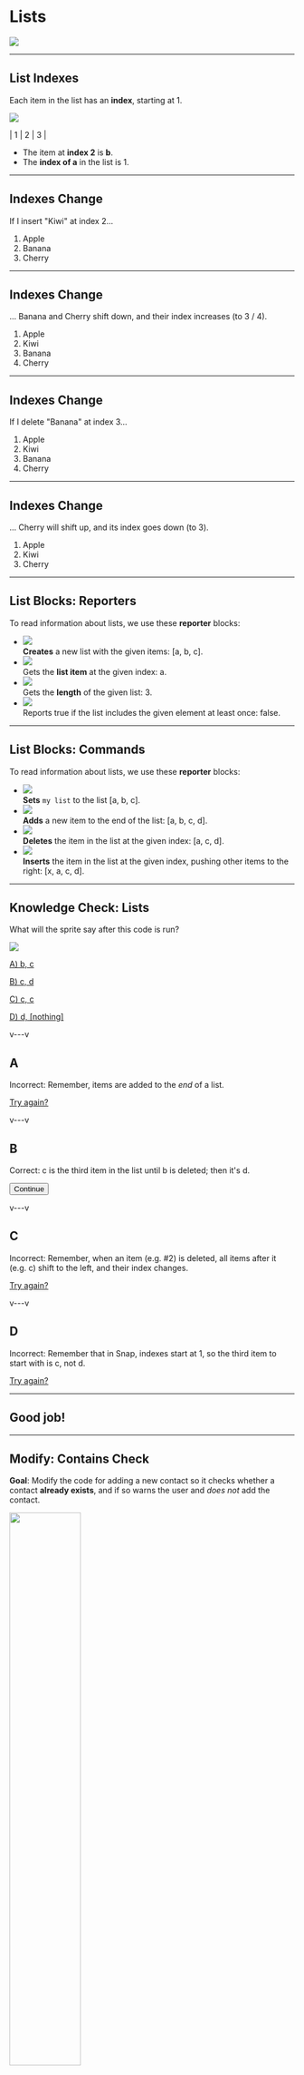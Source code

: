 # Lists
![](img/list.png)

<!--
Notes:
Demonstrate: Create list
* Show different types in list
Slides: Indexes
Demonstrate: item, length, contains
Slides: Reporters
Demonstrate: set, add, delete, insert
Slide: Commands
Quiz
Demonstrate: Add
Modify: Add only if not contains
Demonstrate: Remove



-->
---
## List Indexes
Each item in the list has an **index**, starting at 1.

![](img/list.png)

| 1 | 2 | 3 |

* The item at **index 2** is **b**.
* The **index of a** in the list is 1.


---
## Indexes Change

If I insert "Kiwi" at index 2...

1. Apple
2. Banana
3. Cherry

---
## Indexes Change

... Banana and Cherry shift down, and their index increases (to 3 / 4).

1. Apple
2. Kiwi
3. Banana
4. Cherry

---
## Indexes Change

If I delete "Banana" at index 3...

1. Apple
2. Kiwi
3. Banana
4. Cherry

---
## Indexes Change

... Cherry will shift up, and its index goes down (to 3).

1. Apple
2. Kiwi
3. Cherry


---
## List Blocks: Reporters

To read information about lists, we use these **reporter** blocks:

* ![](img/list.png) <br/> **Creates** a new list with the given items: [a, b, c].
* ![](img/item.png) <br/> Gets the **list item** at the given index: a.
* ![](img/length.png) <br/> Gets the **length** of the given list: 3.
* ![](img/contains.png) <br/> Reports true if the list includes the given element at least once: false.


---
## List Blocks: Commands

To read information about lists, we use these **reporter** blocks:

* ![](img/set.png) <br/> **Sets** `my list` to the list [a, b, c].
* ![](img/add.png) <br/> **Adds** a new item to the end of the list: [a, b, c, d].
* ![](img/delete.png) <br/> **Deletes** the item in the list at the given index: [a, c, d].
* ![](img/insert.png) <br/> **Inserts** the item in the list at the given index, pushing other items to the right: [x, a, c, d].


---
<!-- .slide: id="q1" -->
## Knowledge Check: Lists
What will the sprite say after this code is run?

<div class="container">

<div class="col">

![](img/q1.png)

</div>

<div class="col quiz">

[A) b, c](#/a)

[B) c, d](#/b)

[C) c, c](#/c)

[D) d, [nothing]](#/d)

</div>
</div>

v---v
<!-- .slide: id="a" -->
## A

Incorrect: Remember, items are added to the *end* of a list.

[Try again?](#/q1)

v---v
<!-- .slide: id="b" data-background-color="#3333aa" -->
## B

Correct: c is the third item in the list until b is deleted; then it's d.

<button class="navigate-right btn btn-success">Continue</button>

v---v
<!-- .slide: id="c" -->
## C

Incorrect: Remember, when an item (e.g. #2) is deleted, all items after it (e.g. c) shift to the left, and their index changes.

[Try again?](#/q1)

v---v
<!-- .slide: id="d" -->
## D

Incorrect: Remember that in Snap, indexes start at 1, so the third item to start with is c, not d.

[Try again?](#/q1)

---
<!-- .slide: id="q1-finished" data-state="q-finished" -->
## Good job!


---
<!-- .slide: id="modify" -->
## Modify: Contains Check

**Goal**: Modify the code for adding a new contact so it checks whether a
contact **already exists**, and if so warns the user and *does not* add the contact.

<img width="50%" src="img/modify.gif">

<div class="quiz">

[Hints](#/modify-hint)

</div>

v---v
<!-- .slide: id="modify-hint" -->
## Hints

* You will need the `__ contains __` block, under the variables category.
* You will also need an `if / else` block.
* Remember, the contact should only be added if it is not already contained in the contact list.

[Back](#/modify)

